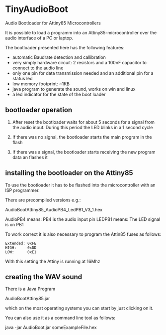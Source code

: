 # TinyAudioBoot

Audio Bootloader for Attiny85 Microcontrollers

It is possible to load a programm into an Attiny85-microcontroller over the audio interface of a PC or laptop.

The bootloader presented here has the following features:

- automatic Baudrate detection and callibration
- very simply hardware circuit: 2 resistors and a 100nF capacitor to connect to the audio line
- only one pin for data transmission needed and an additional pin for a status led
- low memory footprint: ~1KB
- java program to generate the sound, works on win and linux
- a led indicator for the state of the boot loader

## bootloader operation

1. After reset the bootloader waits for about 5 seconds for a signal from the audio input. 
   During this period the LED blinks in a 1 second cycle
   
2. If there was no signal, the bootloader starts the main program in the flash 

3. If there was a signal, the bootloader starts receiving the new program data an flashes it

## installing the bootloader on the Attiny85

To use the bootloader it has to be flashed into the microcontroller with an ISP programmer.

There are precompiled versions e.g.:

AudioBootAttiny85_AudioPB4_LedPB1_V3_1.hex

AudioPB4 means: PB4 is the audio input pin
LEDPB1 means: The LED signal is on PB1

To work correct it is also necessary to program the Attin85 fuses as follows:

	Extended: 0xFE
	HIGH:     0xDD
	LOW:      0xE1

With this setting the Attiny is running at 16Mhz
	
## creating the WAV sound

There is a Java Program

AudioBootAttiny85.jar

which on the most operating systems you can start by just clicking on it.

You can also use it as a command line tool as follows:

java -jar AudioBoot.jar someExampleFile.hex



